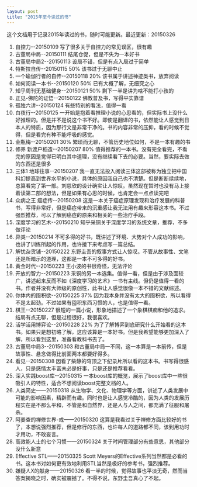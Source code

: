 ```yaml
---
layout: post
title: "2015年至今读过的书"
---
```


这个文档用于记录2015年读过的书，随时可能更新。最近更新：20150326

1. 自控力--20150109   写了很多关于自控力的常见误区，很有趣
2. 古董局中局--20150111  结尾仓促，但是不失为一本好书
3. 古董局中局2--20150113  设局不错，但是有点入局过于简单
4. 特斯拉自传--20150115  50%  该书过于无聊中止
5. 一个瑜伽行者的自传--20150118 20% 该书属于讲述神迹类书，放弃阅读
6. 如何阅读一本书--20150120 50% 已有大概了解，无细究之心
7. 知乎周刊无基础健身--20150121 50% 剩下一半是讲为啥不能打小孩的
8. 正见-佛陀的证悟--20150122  佛教普及书，写得平实靠谱
9. 孤独六讲--20150124  有些特别的看法，值得一看
10. 白夜行--20150125 一开始是抱着看推理小说的心思看的，但实际书上没什么好推理的。但是并不是说这个书不好。即使是翻译的书，依然能让人感觉到日本人的特质，因为那行文是非常干净的。书的内容非常的压抑，看的时候不觉得，但是看完有种不能呼吸的感觉。
11. 金瓶梅--20150201 30% 繁琐而无聊，不管历史地位如何，不是一本有趣的书
12. 修养 新渡户稻造--20150207 80% 值得推荐的一本书。没有完全看完，不看完的原因是觉得已明白其中道理，没有继续看下去的必要。当然，要实际去做的东西还是很多
13. 三体1 地球往事--20150207 我一直无法投入阅读三体这部被称为独立把中国科幻提高到世界水平的小说，具体的原因我自己也不清楚。但是断断续续地，总算看完了第一部。刘慈欣的设计确实让人惊叹。虽然现在暂时也没有马上接着读第二部的想法，但是如果有心思的时候，也肯定会一点点读完吧
14. 众病之王 癌症传--20150208 这是一本关于癌症原理发现和治疗发展的科普书，写得非常好，但是癌症带来的沉重感让我无法用有趣来形容这本书。不过强烈推荐，可以了解到癌症的原来和相关的一些治疗手段。
15. 深度学习的艺术--20150210 知乎采铜关于深度学习的系统文章，推荐，不多做评论
16. 异类--20150214 不可多得的好书，既讲述了环境、大势对个人成功的影响，也讲了训练所起的作用，也许接下来考虑写一篇总结。
17. 解忧杂货铺--20150222 东野圭吾的叙事方式让人惊叹。不管从故事性、文笔还是所暗示的道理，这都是一本不可多得的好书。
18. 黄金时代--20150223 王小波的书很奇怪，无法评论
19. 开放的智力--20150223 采铜的另一本选集。值得一看，但是由于涉及面较广，讲述起来反而不如《深度学习的艺术》一书有主线。但仍是值得一看的书。作者并没有大师级的原创性，此书让人感觉很像一本不错的文献综述。
20. 你体内的囤积欲--20150225 37% 因为我本身并没有太大的囤积欲，所以看得不是太起劲。不过如果有囤积东西习惯的人，也是值得一看。
21. 棋王--20150227 很短的一篇小说，形象地描述了一个象棋棋痴和他的追求。结局有点无聊，但是过程很好，我很喜欢。
22. 活学活用博弈论--20150228 22% 为了了解博弈到底研究什么开始看的这本书。如果只是想初略了解，这应该算是一本好书。但是我希望能够更加深入了解，所以看到这里，准备看教科书去了。
23. 古董局中局3--20150303 和古董局中局一不同，这一本算是一本前传，但是故事性、悬念做得比前面两本都要好得多。
24. 看见--20150308 因看了柴静的穹顶之下纪录片所以看的这本书。书写得很感人，只是感情太丰富未必是好事，只是还是推荐看看。
25. 深入实践boost库--20150315 一本boost库的概览，展示了boost库中一些很吸引人的特性，适合不想阅读boost完整文档的人。
26. 人类简史——20150318 从生物学、文化、物理学等方面，讲述了人类发展中可能的影响因素，精辟而有趣。同时也是让人感觉冷酷的，因为人类的发展历程实在是不那么平和，不管是和自然界，还是人与人之间，都充满了征服和屠杀。
27. 阿姜查的禅修世界-戒——20150320 这算是我看过关于禅修方面比较好的书了，本想说强烈推荐，但是修行的东西，也许每人的道路都不同，该到用功时才用功，不敢妄言。
28. 高效能人士的七个习惯——20150324 关于时间管理部分有些意思，其他部分没什么新意
29. Effective STL——20150325 Scott Meyers的Effective系列当然都是必看的书。这本书对如何更有效地利用STL当然是极好的参考书，强烈推荐。
30. 嫌疑人X的献身——20150326 看一半的时候，觉得故事也平淡无奇，然而当答案揭晓之时，确实被震撼了。不得不说，东野圭吾真心了不起。